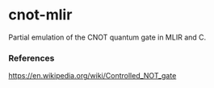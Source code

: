 # cnot-mlir
Partial emulation of the CNOT quantum gate in MLIR and C.

### References

https://en.wikipedia.org/wiki/Controlled_NOT_gate
